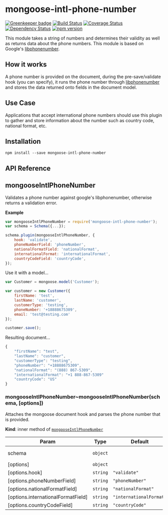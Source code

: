 mongoose-intl-phone-number
====================
[![Greenkeeper badge](https://badges.greenkeeper.io/Dashride/mongoose-intl-phone-number.svg)](https://greenkeeper.io/)
[![Build Status](https://travis-ci.org/Dashride/mongoose-intl-phone-number.svg?branch=master)](https://travis-ci.org/Dashride/mongoose-intl-phone-number)
[![Coverage Status](https://coveralls.io/repos/Dashride/mongoose-intl-phone-number/badge.svg?branch=master&service=github)](https://coveralls.io/github/Dashride/mongoose-intl-phone-number?branch=master)
[![Dependency Status](https://david-dm.org/Dashride/mongoose-intl-phone-number.svg)](https://david-dm.org/Dashride/mongoose-intl-phone-number)
[![npm version](https://badge.fury.io/js/mongoose-intl-phone-number.svg)](http://badge.fury.io/js/mongoose-intl-phone-number)

This module takes a string of numbers and determines their validity as well as returns data about the phone numbers. This module is based on Google's [libphonenumber](https://github.com/mattbornski/libphonenumber).

## How it works
A phone number is provided on the document, during the pre-save/validate hook (you can specify), it runs the phone number through [libphonenumber](https://github.com/mattbornski/libphonenumber) and stores the data returned onto fields in the document model.

## Use Case
Applications that accept international phone numbers should use this plugin to gather and store information about the number such as country code, national format, etc.

## Installation

`npm install --save mongoose-intl-phone-number`

## API Reference
<a name="module_mongooseIntlPhoneNumber"></a>

## mongooseIntlPhoneNumber
Validates a phone number against google's libphonenumber, otherwise returns a validation error.

**Example**  
```js
var mongooseIntlPhoneNumber = require('mongoose-intl-phone-number');
var schema = Schema({...});

schema.plugin(mongooseIntlPhoneNumber, {
    hook: 'validate',
    phoneNumberField: 'phoneNumber',
    nationalFormatField: 'nationalFormat',
    internationalFormat: 'internationalFormat',
    countryCodeField: 'countryCode',
});
```
Use it with a model...
```js
var Customer = mongoose.model('Customer');

var customer = new Customer({
    firstName: 'test',
    lastName: 'customer',
    customerType: 'testing',
    phoneNumber: '+18888675309',
    email: 'test@testing.com'
});

customer.save();
```

Resulting document...
```js
{
    "firstName": "test",
    "lastName": "customer",
    "customerType": "testing",
    "phoneNumber": "+18888675309",
    "nationalFormat": "(888) 867-5309",
    "internationalFormat": "+1 888-867-5309"
    "countryCode": "US"
}
 ```
<a name="module_mongooseIntlPhoneNumber..mongooseIntlPhoneNumber"></a>

### mongooseIntlPhoneNumber~mongooseIntlPhoneNumber(schema, [options])
Attaches the mongoose document hook and parses the phone number that is provided.

**Kind**: inner method of <code>[mongooseIntlPhoneNumber](#module_mongooseIntlPhoneNumber)</code>  

| Param | Type | Default | Description |
| --- | --- | --- | --- |
| schema | <code>object</code> |  | Mongoose schema |
| [options] | <code>object</code> |  |  |
| [options.hook] | <code>string</code> | <code>&quot;validate&quot;</code> |  |
| [options.phoneNumberField] | <code>string</code> | <code>&quot;phoneNumber&quot;</code> |  |
| [options.nationalFormatField] | <code>string</code> | <code>&quot;nationalFormat&quot;</code> |  |
| [options.internationalFormatField] | <code>string</code> | <code>&quot;internationalFormat&quot;</code> |  |
| [options.countryCodeField] | <code>string</code> | <code>&quot;countryCode&quot;</code> |  |

